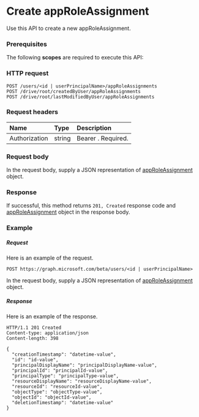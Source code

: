 # Create appRoleAssignment

Use this API to create a new appRoleAssignment.
### Prerequisites
The following **scopes** are required to execute this API: 
### HTTP request
<!-- { "blockType": "ignored" } -->
```http
POST /users/<id | userPrincipalName>/appRoleAssignments
POST /drive/root/createdByUser/appRoleAssignments
POST /drive/root/lastModifiedByUser/appRoleAssignments

```
### Request headers
| Name       | Type | Description|
|:---------------|:--------|:----------|
| Authorization  | string  | Bearer <token>. Required. |

### Request body
In the request body, supply a JSON representation of [appRoleAssignment](../resources/approleassignment.md) object.


### Response
If successful, this method returns `201, Created` response code and [appRoleAssignment](../resources/approleassignment.md) object in the response body.

### Example
##### Request
Here is an example of the request.
<!-- {
  "blockType": "request",
  "name": "create_approleassignment_from_user"
}-->
```http
POST https://graph.microsoft.com/beta/users/<id | userPrincipalName>
```
In the request body, supply a JSON representation of [appRoleAssignment](../resources/approleassignment.md) object.
##### Response
Here is an example of the response.
<!-- {
  "blockType": "response",
  "truncated": false,
  "@odata.type": "microsoft.graph.approleassignment"
} -->
```http
HTTP/1.1 201 Created
Content-type: application/json
Content-length: 398

{
  "creationTimestamp": "datetime-value",
  "id": "id-value",
  "principalDisplayName": "principalDisplayName-value",
  "principalId": "principalId-value",
  "principalType": "principalType-value",
  "resourceDisplayName": "resourceDisplayName-value",
  "resourceId": "resourceId-value",
  "objectType": "objectType-value",
  "objectId": "objectId-value",
  "deletionTimestamp": "datetime-value"
}
```

<!-- uuid: 8fcb5dbc-d5aa-4681-8e31-b001d5168d79
2015-10-25 14:57:30 UTC -->
<!-- {
  "type": "#page.annotation",
  "description": "Create appRoleAssignment",
  "keywords": "",
  "section": "documentation",
  "tocPath": ""
}-->